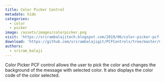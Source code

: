 ```yaml
---
title: Color Picker Control
metadate: hide
categories:
  - color
  - picker
image: /assets/images/colorpicker.png
visit: 'https://srirambalajitech.blogspot.com/2019/06/color-picker-pcf-control.html'
download: 'https://github.com/srirambalajigit/PCFControls/tree/master/ColorPicker'
authors:
  - sriram_balaji
---
```


Color Picker PCF control allows the user to pick the color and changes the background of the message with selected color. It also displays the color code of the color selected.
